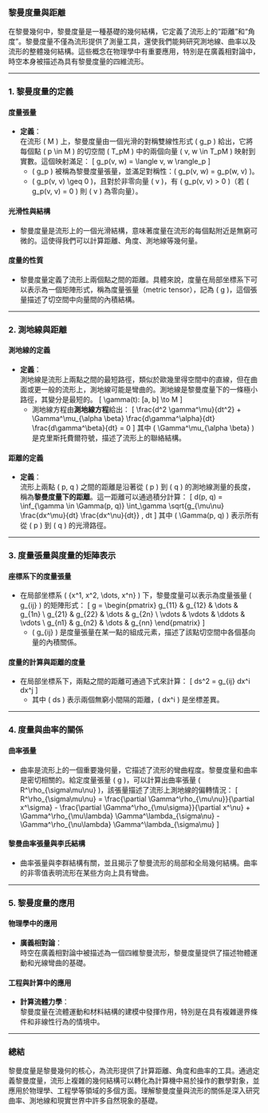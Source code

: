 ### **黎曼度量與距離**

在黎曼幾何中，黎曼度量是一種基礎的幾何結構，它定義了流形上的“距離”和“角度”。黎曼度量不僅為流形提供了測量工具，還使我們能夠研究測地線、曲率以及流形的整體幾何結構。這些概念在物理學中有重要應用，特別是在廣義相對論中，時空本身被描述為具有黎曼度量的四維流形。

---

### **1. 黎曼度量的定義**

#### **度量張量**
- **定義**：  
  在流形 \( M \) 上，黎曼度量由一個光滑的對稱雙線性形式 \( g_p \) 給出，它將每個點 \( p \in M \) 的切空間 \( T_pM \) 中的兩個向量 \( v, w \in T_pM \) 映射到實數。這個映射滿足：
  \[
  g_p(v, w) = \langle v, w \rangle_p
  \]
  - \( g_p \) 被稱為黎曼度量張量，並滿足對稱性：\( g_p(v, w) = g_p(w, v) \)。
  - \( g_p(v, v) \geq 0 \)，且對於非零向量 \( v \)，有 \( g_p(v, v) > 0 \)（若 \( g_p(v, v) = 0 \) 則 \( v \) 為零向量）。

#### **光滑性與結構**
- 黎曼度量是流形上的一個光滑結構，意味著度量在流形的每個點附近是無窮可微的。這使得我們可以計算距離、角度、測地線等幾何量。

#### **度量的性質**
- 黎曼度量定義了流形上兩個點之間的距離。具體來說，度量在局部坐標系下可以表示為一個矩陣形式，稱為度量張量（metric tensor），記為 \( g \)，這個張量描述了切空間中向量間的內積結構。

---

### **2. 測地線與距離**

#### **測地線的定義**
- **定義**：  
  測地線是流形上兩點之間的最短路徑，類似於歐幾里得空間中的直線，但在曲面或更一般的流形上，測地線可能是彎曲的。測地線是黎曼度量下的一條極小路徑，其變分是最短的。
  \[
  \gamma(t): [a, b] \to M
  \]
  - 測地線方程由**測地線方程**給出：
  \[
  \frac{d^2 \gamma^\mu}{dt^2} + \Gamma^\mu_{\alpha \beta} \frac{d\gamma^\alpha}{dt} \frac{d\gamma^\beta}{dt} = 0
  \]
  其中 \( \Gamma^\mu_{\alpha \beta} \) 是克里斯托費爾符號，描述了流形上的聯絡結構。

#### **距離的定義**
- **定義**：  
  流形上兩點 \( p, q \) 之間的距離是沿著從 \( p \) 到 \( q \) 的測地線測量的長度，稱為**黎曼度量下的距離**。這一距離可以通過積分計算：
  \[
  d(p, q) = \inf_{\gamma \in \Gamma(p, q)} \int_\gamma \sqrt{g_{\mu\nu} \frac{dx^\mu}{dt} \frac{dx^\nu}{dt}} \, dt
  \]
  其中 \( \Gamma(p, q) \) 表示所有從 \( p \) 到 \( q \) 的光滑路徑。

---

### **3. 度量張量與度量的矩陣表示**

#### **座標系下的度量張量**
- 在局部坐標系 \( \{x^1, x^2, \dots, x^n\} \) 下，黎曼度量可以表示為度量張量 \( g_{ij} \) 的矩陣形式：
  \[
  g = \begin{pmatrix}
  g_{11} & g_{12} & \dots & g_{1n} \\
  g_{21} & g_{22} & \dots & g_{2n} \\
  \vdots & \vdots & \ddots & \vdots \\
  g_{n1} & g_{n2} & \dots & g_{nn}
  \end{pmatrix}
  \]
  - \( g_{ij} \) 是度量張量在某一點的組成元素，描述了該點切空間中各個基向量的內積關係。

#### **度量的計算與距離的度量**
- 在局部坐標系下，兩點之間的距離可通過下式來計算：
  \[
  ds^2 = g_{ij} dx^i dx^j
  \]
  - 其中 \( ds \) 表示兩個無窮小間隔的距離，\( dx^i \) 是坐標差異。

---

### **4. 度量與曲率的關係**

#### **曲率張量**
- 曲率是流形上的一個重要幾何量，它描述了流形的彎曲程度。黎曼度量和曲率是密切相關的。給定度量張量 \( g \)，可以計算出曲率張量 \( R^\rho_{\sigma\mu\nu} \)，該張量描述了流形上測地線的偏轉情況：
  \[
  R^\rho_{\sigma\mu\nu} = \frac{\partial \Gamma^\rho_{\mu\nu}}{\partial x^\sigma} - \frac{\partial \Gamma^\rho_{\mu\sigma}}{\partial x^\nu} + \Gamma^\rho_{\mu\lambda} \Gamma^\lambda_{\sigma\nu} - \Gamma^\rho_{\nu\lambda} \Gamma^\lambda_{\sigma\mu}
  \]
  
#### **黎曼曲率張量與李氏結構**
- 曲率張量與李群結構有關，並且揭示了黎曼流形的局部和全局幾何結構。曲率的非零值表明流形在某些方向上具有彎曲。

---

### **5. 黎曼度量的應用**

#### **物理學中的應用**
- **廣義相對論**：  
  時空在廣義相對論中被描述為一個四維黎曼流形，黎曼度量提供了描述物體運動和光線彎曲的基礎。

#### **工程與計算中的應用**
- **計算流體力學**：  
  黎曼度量在流體運動和材料結構的建模中發揮作用，特別是在具有複雜邊界條件和非線性行為的情境中。

---

### **總結**

黎曼度量是黎曼幾何的核心，為流形提供了計算距離、角度和曲率的工具。通過定義黎曼度量，流形上複雜的幾何結構可以轉化為計算機中易於操作的數學對象，並應用於物理學、工程學等領域的多個方面。理解黎曼度量與流形的關係是深入研究曲率、測地線和現實世界中許多自然現象的基礎。